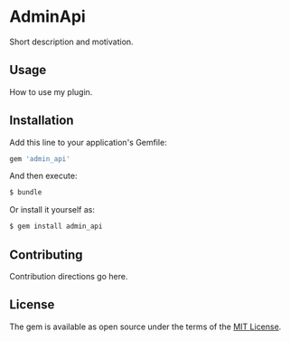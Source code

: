 # AdminApi
Short description and motivation.

## Usage
How to use my plugin.

## Installation
Add this line to your application's Gemfile:

```ruby
gem 'admin_api'
```

And then execute:
```bash
$ bundle
```

Or install it yourself as:
```bash
$ gem install admin_api
```

## Contributing
Contribution directions go here.

## License
The gem is available as open source under the terms of the [MIT License](http://opensource.org/licenses/MIT).
